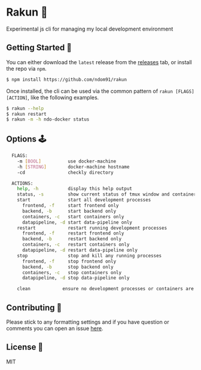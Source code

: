 # Rakun 🦝

Experimental js cli for managing my local development environment

## Getting Started 🚀

You can either download the `latest` release from the [releases](https://github.com/ndom91/rakun/releases) tab, or install the repo via `npm`.

```bash
$ npm install https://github.com/ndom91/rakun
```

Once installed, the cli can be used via the common pattern of `rakun [FLAGS] [ACTION]`, like the following examples.

```bash
$ rakun --help
$ rakun restart
$ rakun -m -h ndo-docker status
```

## Options 🕹️

```bash
  FLAGS:
    -m [BOOL]          use docker-machine
    -h [STRING]        docker-machine hostname
    -cd                checkly directory

  ACTIONS:
    help, -h           display this help output
    status, -s         show current status of tmux window and containers
    start              start all development processes
      frontend, -f     start frontend only
      backend, -b      start backend only
      containers, -c   start containers only
      datapipeline, -d start data-pipeline only
    restart            restart running development processes
      frontend, -f     restart frontend only
      backend, -b      restart backend only
      containers, -c   restart containers only
      datapipeline, -d restart data-pipeline only
    stop               stop and kill any running processes
      frontend, -f     stop frontend only
      backend, -b      stop backend only
      containers, -c   stop containers only
      datapipeline, -d stop data-pipeline only

    clean            ensure no development processes or containers are left running
```

## Contributing 🫠

Please stick to any formatting settings and if you have question or comments you can open an issue [here](https://github.com/ndom91/rakun/issues/new).

## License 📜

MIT
